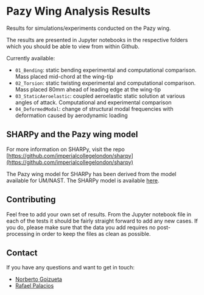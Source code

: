 # Pazy Wing Analysis Results

Results for simulations/experiments conducted on the Pazy wing.

The results are presented in Jupyter notebooks in the respective folders which you should be able to view from within Github.

Currently available:
  
  * `01_Bending`: static bending experimental and computational comparison. Mass placed mid-chord at the wing-tip
  * `02_Torsion`: static twisting experimental and computational comparison. Mass placed 80mm ahead of leading edge at the wing-tip
  * `03_StaticAeroelastic`: coupled aeroelastic static solution at various angles of attack. Computational and experimental comparison
  * `04_DeformedModal`: change of structural modal frequencies with deformation caused by aerodynamic loading
  
## SHARPy and the Pazy wing model

For more information on SHARPy, visit the repo [https://github.com/imperialcollegelondon/sharpy](https://github.com/imperialcollegelondon/sharpy)

The Pazy wing model for SHARPy has been derived from the model available for UM/NAST. The SHARPy model is available [here](https://github.com/ngoiz/pazy-model).
  
## Contributing

Feel free to add your own set of results. From the Jupyter notebook file in each of the tests it should be fairly straight forward to add any new cases. If you do, please make sure that the data you add requires no post-processing in order to keep the files as clean as possible.

## Contact

If you have any questions and want to get in touch:
  * [Norberto Goizueta](https://www.imperial.ac.uk/aeroelastics/people/goizueta/)
  * [Rafael Palacios](https://www.imperial.ac.uk/people/r.palacios)
